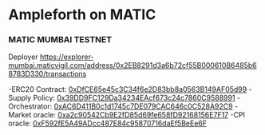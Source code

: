 # Ampleforth on MATIC

### MATIC MUMBAI TESTNET

Deployer https://explorer-mumbai.maticvigil.com/address/0x2EB8291d3a6b72cf55B000610B6485b68783D330/transactions

-ERC20 Contract: [0xDfCE65e45c3C34f6e2D83bb8a0563B149AF05d99](https://explorer-mumbai.maticvigil.com/address/0xDfCE65e45c3C34f6e2D83bb8a0563B149AF05d99/transactions)
-Supply Policy: [0x39DD9FC129Da34234EAcf673c24c7860C9588991](https://explorer-mumbai.maticvigil.com/address/0x39DD9FC129Da34234EAcf673c24c7860C9588991/transactions)
-Orchestrator: [0xAC6D411B0c1d1745c7DE079CAC646c0C528A92C9](https://explorer-mumbai.maticvigil.com/address/0xAC6D411B0c1d1745c7DE079CAC646c0C528A92C9/transactions)
-Market oracle: [0xa2c90542Cb9E2fD85d69fe658fD92168156E7F17](https://explorer-mumbai.maticvigil.com/address/0xa2c90542Cb9E2fD85d69fe658fD92168156E7F17/transactions)
-CPI oracle: [0xF592fE5A49ADcc487E84c95870716daEf5BeEe6F](https://explorer-mumbai.maticvigil.com/address/0xF592fE5A49ADcc487E84c95870716daEf5BeEe6F/transactions)
